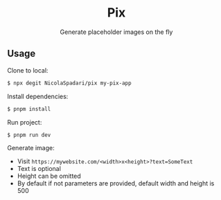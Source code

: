 <h1 align="center">Pix</h1>
<p align="center">Generate placeholder images on the fly</p>

## Usage

Clone to local:
```sh
$ npx degit NicolaSpadari/pix my-pix-app
```

Install dependencies:
```sh
$ pnpm install
```

Run project:
```sh
$ pnpm run dev
```

Generate image:

- Visit `https://mywebsite.com/<width>x<height>?text=SomeText`
- Text is optional
- Height can be omitted
- By default if not parameters are provided, default width and height is 500
